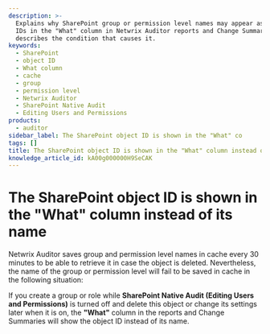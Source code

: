 ```yaml
---
description: >-
  Explains why SharePoint group or permission level names may appear as object
  IDs in the "What" column in Netwrix Auditor reports and Change Summaries, and
  describes the condition that causes it.
keywords:
  - SharePoint
  - object ID
  - What column
  - cache
  - group
  - permission level
  - Netwrix Auditor
  - SharePoint Native Audit
  - Editing Users and Permissions
products:
  - auditor
sidebar_label: The SharePoint object ID is shown in the "What" co
tags: []
title: The SharePoint object ID is shown in the "What" column instead of its name
knowledge_article_id: kA00g000000H9SeCAK
---
```


# The SharePoint object ID is shown in the "What" column instead of its name

Netwrix Auditor saves group and permission level names in cache every 30 minutes to be able to retrieve it in case the object is deleted. Nevertheless, the name of the group or permission level will fail to be saved in cache in the following situation:

If you create a group or role while **SharePoint Native Audit (Editing Users and Permissions)** is turned off and delete this object or change its settings later when it is on, the **"What"** column in the reports and Change Summaries will show the object ID instead of its name.
